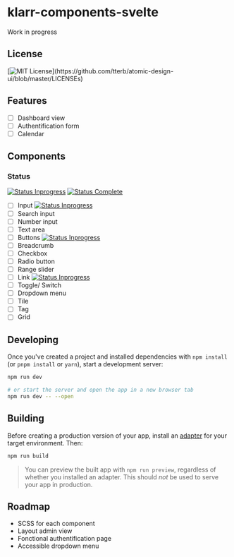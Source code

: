 # klarr-components-svelte

Work in progress

## License

[![MIT License](https://img.shields.io/apm/l/atomic-design-ui.svg?)](https://github.com/tterb/atomic-design-ui/blob/master/LICENSEs)

## Features

- [ ] Dashboard view
- [ ] Authentification form
- [ ] Calendar

## Components

### Status

[![Status Inprogress](https://img.shields.io/badge/Props%20or%20SCSS-Inprogress-yellow)]()
[![Status Complete](https://img.shields.io/badge/Props%2BSCSS-Complete-brightgreen)]()

- [ ] Input [![Status Inprogress](https://img.shields.io/badge/-Inprogress-yellow)]()
- [ ] Search input
- [ ] Number input
- [ ] Text area
- [ ] Buttons [![Status Inprogress](https://img.shields.io/badge/-Inprogress-yellow)]()
- [ ] Breadcrumb
- [ ] Checkbox
- [ ] Radio button
- [ ] Range slider
- [ ] Link [![Status Inprogress](https://img.shields.io/badge/-Inprogress-yellow)]()
- [ ] Toggle/ Switch
- [ ] Dropdown menu
- [ ] Tile
- [ ] Tag
- [ ] Grid

## Developing

Once you've created a project and installed dependencies with `npm install` (or `pnpm install` or `yarn`), start a development server:

```bash
npm run dev

# or start the server and open the app in a new browser tab
npm run dev -- --open
```

## Building

Before creating a production version of your app, install an [adapter](https://kit.svelte.dev/docs#adapters) for your target environment. Then:

```bash
npm run build
```

> You can preview the built app with `npm run preview`, regardless of whether you installed an adapter. This should _not_ be used to serve your app in production.

## Roadmap

- SCSS for each component
- Layout admin view
- Fonctional authentification page
- Accessible dropdown menu
